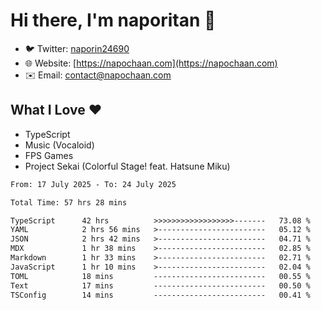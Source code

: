 # Hi there, I'm naporitan 👋

- 🐦 Twitter: [naporin24690](https://twitter.com/naporin24690)
- 🌐 Website: [https://napochaan.com](https://napochaan.com)
- ✉️ Email: [contact@napochaan.com](mailto:contact@napochaan.com)

## What I Love ❤️
- TypeScript
- Music (Vocaloid)
- FPS Games
- Project Sekai (Colorful Stage! feat. Hatsune Miku)

<!--START_SECTION:waka-->

```txt
From: 17 July 2025 - To: 24 July 2025

Total Time: 57 hrs 28 mins

TypeScript      42 hrs          >>>>>>>>>>>>>>>>>>-------   73.08 %
YAML            2 hrs 56 mins   >------------------------   05.12 %
JSON            2 hrs 42 mins   >------------------------   04.71 %
MDX             1 hr 38 mins    >------------------------   02.85 %
Markdown        1 hr 33 mins    >------------------------   02.71 %
JavaScript      1 hr 10 mins    >------------------------   02.04 %
TOML            18 mins         -------------------------   00.55 %
Text            17 mins         -------------------------   00.50 %
TSConfig        14 mins         -------------------------   00.41 %
```

<!--END_SECTION:waka-->

